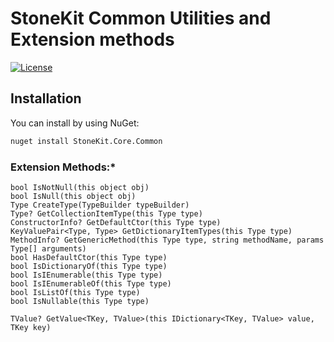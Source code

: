 # StoneKit Common Utilities and Extension methods

[![License](https://img.shields.io/badge/License-MIT-blue.svg)](LICENSE)

## Installation

You can install by using NuGet:

```bash
nuget install StoneKit.Core.Common
```

### Extension Methods:*
```
bool IsNotNull(this object obj)
bool IsNull(this object obj)
Type CreateType(TypeBuilder typeBuilder)
Type? GetCollectionItemType(this Type type)
ConstructorInfo? GetDefaultCtor(this Type type)
KeyValuePair<Type, Type> GetDictionaryItemTypes(this Type type)
MethodInfo? GetGenericMethod(this Type type, string methodName, params Type[] arguments)
bool HasDefaultCtor(this Type type)
bool IsDictionaryOf(this Type type)
bool IsIEnumerable(this Type type)
bool IsIEnumerableOf(this Type type)
bool IsListOf(this Type type)
bool IsNullable(this Type type)

TValue? GetValue<TKey, TValue>(this IDictionary<TKey, TValue> value, TKey key)


```